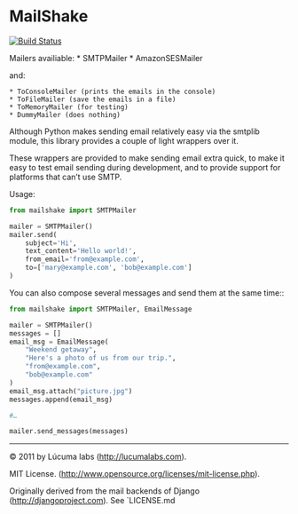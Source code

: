 # MailShake

[![Build Status](https://travis-ci.org/lucuma/MailShake.png)](https://travis-ci.org/lucuma/MailShake)

Mailers availiable:
    * SMTPMailer
    * AmazonSESMailer

and:

    * ToConsoleMailer (prints the emails in the console)
    * ToFileMailer (save the emails in a file)
    * ToMemoryMailer (for testing)
    * DummyMailer (does nothing)


Although Python makes sending email relatively easy via the smtplib module, this library provides a couple of light wrappers over it.

These wrappers are provided to make sending email extra quick, to make it easy to test email sending during development, and to provide support for platforms that can’t use SMTP.

Usage:

```python
from mailshake import SMTPMailer

mailer = SMTPMailer()
mailer.send(
    subject='Hi',
    text_content='Hello world!',
    from_email='from@example.com',
    to=['mary@example.com', 'bob@example.com']
)
```

You can also compose several messages and send them at the same time::

```python
from mailshake import SMTPMailer, EmailMessage

mailer = SMTPMailer()
messages = []
email_msg = EmailMessage(
    "Weekend getaway",
    "Here's a photo of us from our trip.",
    "from@example.com",
    "bob@example.com"
)
email_msg.attach("picture.jpg")
messages.append(email_msg)

#…

mailer.send_messages(messages)
```

--------

© 2011 by Lúcuma labs (http://lucumalabs.com).

MIT License. (http://www.opensource.org/licenses/mit-license.php).

Originally derived from the mail backends of Django (http://djangoproject.com). See `LICENSE.md
